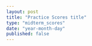 ```yaml
---
layout: post
title: "Practice Scores title"
type: "midterm_scores"
date: "year-month-day"
published: false
---
```



<!---  add your title for midterm scores (maybe "Midterm 1 Scores") and set the published to 'true' when you want students to see it or if you want to see it in your local server, all dates are numeral, so the only valid date is something like 2021-03-11 for March 11, 2021, keep the double quotes. other than that, the file is .md, so use markdown syntax and latex to write, no html, but you can if you want. the type has been added already --->
